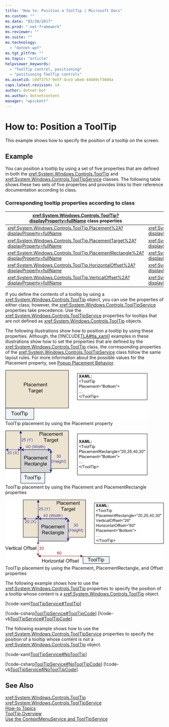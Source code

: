 ```yaml
---
title: "How to: Position a ToolTip | Microsoft Docs"
ms.custom: ""
ms.date: "03/30/2017"
ms.prod: ".net-framework"
ms.reviewer: ""
ms.suite: ""
ms.technology: 
  - "dotnet-wpf"
ms.tgt_pltfrm: ""
ms.topic: "article"
helpviewer_keywords: 
  - "ToolTip control, positioning"
  - "positioning ToolTip controls"
ms.assetid: cddf3757-9e5f-4ce3-a6eb-44489cf3804a
caps.latest.revision: 14
author: dotnet-bot
ms.author: dotnetcontent
manager: "wpickett"
---
```

# How to: Position a ToolTip
This example shows how to specify the position of a tooltip on the screen.  
  
## Example  
 You can position a tooltip by using a set of five properties that are defined in both the <xref:System.Windows.Controls.ToolTip> and <xref:System.Windows.Controls.ToolTipService> classes. The following table shows these two sets of five properties and provides links to their reference documentation according to class.  
  
### Corresponding tooltip properties according to class  
  
|<xref:System.Windows.Controls.ToolTip?displayProperty=fullName> class properties|<xref:System.Windows.Controls.ToolTipService?displayProperty=fullName> class properties|  
|--------------------------------------------------------------------------------------------------------------------------------------------------------------|---------------------------------------------------------------------------------------------------------------------------------------------------------------------|  
|<xref:System.Windows.Controls.ToolTip.Placement%2A?displayProperty=fullName>|<xref:System.Windows.Controls.ToolTipService.Placement%2A?displayProperty=fullName>|  
|<xref:System.Windows.Controls.ToolTip.PlacementTarget%2A?displayProperty=fullName>|<xref:System.Windows.Controls.ToolTipService.PlacementTarget%2A?displayProperty=fullName>|  
|<xref:System.Windows.Controls.ToolTip.PlacementRectangle%2A?displayProperty=fullName>|<xref:System.Windows.Controls.ToolTipService.PlacementRectangle%2A?displayProperty=fullName>|  
|<xref:System.Windows.Controls.ToolTip.HorizontalOffset%2A?displayProperty=fullName>|<xref:System.Windows.Controls.ToolTipService.HorizontalOffset%2A?displayProperty=fullName>|  
|<xref:System.Windows.Controls.ToolTip.VerticalOffset%2A?displayProperty=fullName>|<xref:System.Windows.Controls.ToolTipService.VerticalOffset%2A?displayProperty=fullName>|  
  
 If you define the contents of a tooltip by using a <xref:System.Windows.Controls.ToolTip> object, you can use the properties of either class; however, the <xref:System.Windows.Controls.ToolTipService> properties take precedence. Use the <xref:System.Windows.Controls.ToolTipService> properties for tooltips that are not defined as <xref:System.Windows.Controls.ToolTip> objects.  
  
 The following illustrations show how to position a tooltip by using these properties. Although, the [!INCLUDE[TLA#tla_xaml](../../../../includes/tlasharptla-xaml-md.md)] examples in these illustrations show how to set the properties that are defined by the <xref:System.Windows.Controls.ToolTip> class, the corresponding properties of the <xref:System.Windows.Controls.ToolTipService> class follow the same layout rules. For more information about the possible values for the Placement property, see [Popup Placement Behavior](../../../../docs/framework/wpf/controls/popup-placement-behavior.md).  
  
 ![ToolTip placement](../../../../docs/framework/wpf/controls/media/tooltipplacement.png "ToolTipPlacement")  
ToolTip placement by using the Placement property  
  
 ![Placing a ToolTip by using a placement rectangle](../../../../docs/framework/wpf/controls/media/tooltipplacementrectangle.png "ToolTipPlacementRectangle")  
ToolTip placement by using the Placement and PlacementRectangle properties  
  
 ![ToolTip placement diagram](../../../../docs/framework/wpf/controls/media/tooltipplacementprhv.png "ToolTipPlacementPRHV")  
ToolTip placement by using the Placement, PlacementRectangle, and Offset properties  
  
 The following example shows how to use the <xref:System.Windows.Controls.ToolTip> properties to specify the position of a tooltip whose content is a <xref:System.Windows.Controls.ToolTip> object.  
  
 [!code-xaml[ToolTipService#ToolTip](../../../../samples/snippets/csharp/VS_Snippets_Wpf/ToolTipService/CSharp/Pane1.xaml#tooltip)]  
  
 [!code-csharp[ToolTipService#ToolTipCode](../../../../samples/snippets/csharp/VS_Snippets_Wpf/ToolTipService/CSharp/Pane1.xaml.cs#tooltipcode)]
 [!code-vb[ToolTipService#ToolTipCode](../../../../samples/snippets/visualbasic/VS_Snippets_Wpf/ToolTipService/visualbasic/pane1.xaml.vb#tooltipcode)]  
  
 The following example shows how to use the <xref:System.Windows.Controls.ToolTipService> properties to specify the position of a tooltip whose content is not a <xref:System.Windows.Controls.ToolTip> object.  
  
 [!code-xaml[ToolTipService#NoToolTip](../../../../samples/snippets/csharp/VS_Snippets_Wpf/ToolTipService/CSharp/Pane1.xaml#notooltip)]  
  
 [!code-csharp[ToolTipService#NoToolTipCode](../../../../samples/snippets/csharp/VS_Snippets_Wpf/ToolTipService/CSharp/Pane1.xaml.cs#notooltipcode)]
 [!code-vb[ToolTipService#NoToolTipCode](../../../../samples/snippets/visualbasic/VS_Snippets_Wpf/ToolTipService/visualbasic/pane1.xaml.vb#notooltipcode)]  
  
## See Also  
 <xref:System.Windows.Controls.ToolTip>   
 <xref:System.Windows.Controls.ToolTipService>   
 [How-to Topics](../../../../docs/framework/wpf/controls/tooltip-how-to-topics.md)   
 [ToolTip Overview](../../../../docs/framework/wpf/controls/tooltip-overview.md)   
 [Use the ContextMenuService and ToolTipService](http://msdn.microsoft.com/en-us/809b0e9c-d612-4cda-b8af-1a698c68f4d1)
